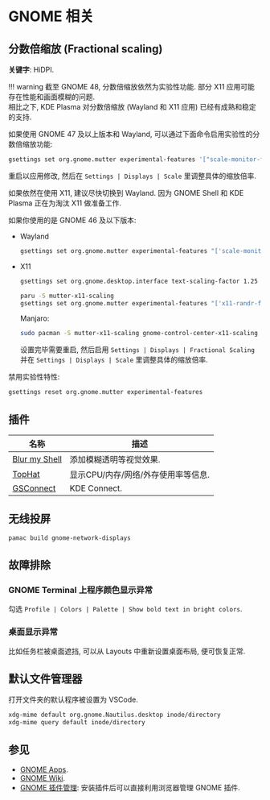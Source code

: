 # GNOME 相关

## 分数倍缩放 (Fractional scaling)

**关键字**: HiDPI.

!!! warning
    截至 GNOME 48, 分数倍缩放依然为实验性功能. 部分 X11 应用可能存在性能和画面模糊的问题.   
    相比之下, KDE Plasma 对分数倍缩放 (Wayland 和 X11 应用) 已经有成熟和稳定的支持.

如果使用 GNOME 47 及以上版本和 Wayland, 可以通过下面命令启用实验性的分数倍缩放功能:

```sh
gsettings set org.gnome.mutter experimental-features '["scale-monitor-framebuffer", "xwayland-native-scaling"]'
```

重启以应用修改, 然后在 `Settings | Displays | Scale` 里调整具体的缩放倍率.

如果依然在使用 X11, 建议尽快切换到 Wayland. 因为 GNOME Shell 和 KDE Plasma 正在为淘汰 X11 做准备工作.

如果你使用的是 GNOME 46 及以下版本:

- Wayland

    ```sh
    gsettings set org.gnome.mutter experimental-features "['scale-monitor-framebuffer']"
    ```

- X11

    ```sh
    gsettings set org.gnome.desktop.interface text-scaling-factor 1.25
    ```

    ```sh
    paru -S mutter-x11-scaling
    gsettings set org.gnome.mutter experimental-features "['x11-randr-fractional-scaling']"
    ```

    Manjaro:

    ```sh
    sudo pacman -S mutter-x11-scaling gnome-control-center-x11-scaling
    ```

    设置完毕需要重启, 然后启用 `Settings | Displays | Fractional Scaling` 并在 `Settings | Displays | Scale` 里调整具体的缩放倍率.

禁用实验性特性:

```sh
gsettings reset org.gnome.mutter experimental-features
```

## 插件

| 名称            | 描述                                |
|-----------------|-------------------------------------|
| [Blur my Shell] | 添加模糊透明等视觉效果.             |
| [TopHat]        | 显示CPU/内存/网络/外存使用率等信息. |
| [GSConnect]     | KDE Connect.                        |

[blur my shell]: https://extensions.gnome.org/extension/3193/blur-my-shell/
[tophat]: https://extensions.gnome.org/extension/5219/tophat/
[gsconnect]: https://extensions.gnome.org/extension/1319/gsconnect/

## 无线投屏

```sh
pamac build gnome-network-displays
```

## 故障排除

### GNOME Terminal 上程序颜色显示异常

勾选 `Profile | Colors | Palette | Show bold text in bright colors`.

### 桌面显示异常

比如任务栏被桌面遮挡, 可以从 Layouts 中重新设置桌面布局, 便可恢复正常.

## 默认文件管理器

打开文件夹的默认程序被设置为 VSCode.

```sh
xdg-mime default org.gnome.Nautilus.desktop inode/directory
xdg-mime query default inode/directory
```

## 参见

- [GNOME Apps](https://wiki.gnome.org/Apps).
- [GNOME Wiki](https://wiki.gnome.org/Home).
- [GNOME 插件管理](https://extensions.gnome.org/): 安装插件后可以直接利用浏览器管理 GNOME 插件.
